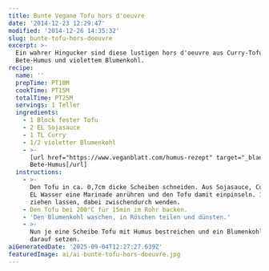```yaml
---
title: Bunte Vegane Tofu hors d'oeuvre
date: '2014-12-23 12:29:47'
modified: '2014-12-26 14:35:32'
slug: bunte-tofu-hors-doeuvre
excerpt: >-
  Ein wahrer Hingucker sind diese lustigen hors d'oeuvre aus Curry-Tofu, Rote
  Bete-Humus und violettem Blumenkohl.
recipe:
  name: ''
  prepTime: PT10M
  cookTime: PT15M
  totalTime: PT25M
  servings: 1 Teller
  ingredients:
    - 1 Block fester Tofu
    - 2 EL Sojasauce
    - 1 TL Curry
    - 1/2 violetter Blumenkohl
    - >-
      [url href="https://www.veganblatt.com/humus-rezept" target="_blank"]Rote
      Bete-Humus[/url]
  instructions:
    - >-
      Den Tofu in ca. 0,7cm dicke Scheiben schneiden. Aus Sojasauce, Curry und 1
      EL Wasser eine Marinade anrühren und den Tofu damit einpinseln. 10min
      ziehen lassen, dabei zwischendurch wenden.
    - Den Tofu bei 200°C für 15min im Rohr backen.
    - 'Den Blumenkohl waschen, in Röschen teilen und dünsten.'
    - >-
      Nun je eine Scheibe Tofu mit Humus bestreichen und ein Blumenkohl-Röschen
      darauf setzen.
aiGeneratedDate: '2025-09-04T12:27:27.639Z'
featuredImage: ai/ai-bunte-tofu-hors-doeuvre.jpg
---
```


